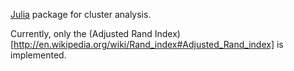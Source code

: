 [Julia](http://julialang.org/) package for cluster analysis.

Currently, only the (Adjusted Rand Index)[http://en.wikipedia.org/wiki/Rand_index#Adjusted_Rand_index] is implemented.

